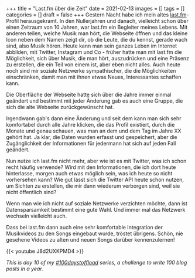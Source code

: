 +++
title = "Last.fm über die Zeit"
date = 2021-02-13
images = []
tags = []
categories = []
draft = false
+++
Gestern Nacht habe ich mein altes [last.fm](https://www.last.fm/user/kaarslichtje)-Profil herausgekramt. In den Nullerjahren und danach, vielleicht schon über einen Zeitraum von 10 Jahren, war last.fm ein Begleiter meines Lebens. Mit anderen teilen, welche Musik man hört, die Webseite öffnen und das kleine Icon neben dem Namen zeigt dir, ob die Leute, die du kennst, gerade wach sind, also Musik hören. Heute kann man sein ganzes Leben im Internet abbilden, mit Twitter, Instagram und Co - früher hatte man mit last.fm die Möglichkeit, sich über Musik, die man hört, auszudrücken und eine Präsenz zu erstellen, die ein Teil von einem ist, aber eben nicht alles. Auch heute noch sind mir soziale Netzwerke sympathischer, die die Möglichkeiten einschränken, damit man mit ihnen etwas Neues, Interessantes schaffen kann.

Die Oberfläche der Webseite hatte sich über die Jahre immer einmal geändert und bestimmt mit jeder Änderung gab es auch eine Gruppe, die sich die alte Webseite zurückgewünscht hat.

Irgendwann gab's dann eine Änderung und seit dem kann man sich sehr komfortabel durch alle Jahre klicken, die das Profil existiert, durch die Monate und genau schauen, was man an dem und dem Tag im Jahre XX gehört hat. Ja klar, die Daten wurden erfasst und gespeichert, aber die Zugänglichkeit der Informationen für jedermann hat sich auf jeden Fall geändert.

Nun nutze ich last.fm nicht mehr, aber wie ist es mit Twitter, was ich schon recht häufig verwende? Wird mit den Informationen, die ich dort heute hinterlasse, morgen auch etwas möglich sein, was ich heute so nicht vorhersehen kann? Wie gut lässt sich die Twitter API heute schon nutzen, um Sichten zu erstellen, die mir dann wiederum verborgen sind, weil sie nicht öffentlich sind?

Wenn man wie ich nicht auf soziale Netzwerke verzichten möchte, dann ist Datensparsamkeit bestimmt eine gute Wahl. Und immer mal das Netzwerk wechseln vielleicht auch.

Dass bei last.fm dann auch eine sehr komfortable Integration der Musikvideos zu den Songs eingebaut wurde, tröstet übrigens. Schön, nie gesehene Videos zu alten und neuen Songs darüber kennenzulernen!

{{< youtube J8d2UXKPMD4 >}}

_This is day 10 of my [#100daystoffload](https://100daystooffload.com/) series, a challenge to write 100 blog posts in a year._